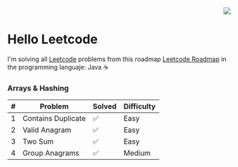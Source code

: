 <div align="right">
  <a><img src="https://img.shields.io/badge/Solved-9-%23ffc01e?style=%20for-the-badge&logoColor=%23ffffff&label=Solved&labelColor=%23282828&color=%23ffc01e"></a>
</div>

# Hello Leetcode

I'm solving all <a href="https://leetcode.com/">Leetcode</a> problems from this roadmap <a href="https://neetcode.io/roadmap">Leetcode Roadmap</a> in the programming languaje: Java ☕ 

### Arrays & Hashing
|  #  | Problem                        | Solved | Difficulty|
|----|---------------------------------|--------|-----------|
|  1  | <a src="https://github.com/xVrzBx/LeetCodeJavaSolutions/tree/main/ContainsDuplicate">Contains Duplicate</a>|    ✅   | Easy |
|  2  | <a src="https://github.com/xVrzBx/LeetCodeJavaSolutions/tree/main/ValidAnagram">Valid Anagram</a>|    ✅   | Easy | 
|  3  | <a src="https://github.com/xVrzBx/LeetCodeJavaSolutions/tree/main/TwoSum">Two Sum</a>| ✅ | Easy |
|  4  | <a src="https://github.com/xVrzBx/LeetCodeJavaSolutions/tree/main/GroupAnagrams">Group Anagrams</a>|✅ | Medium | 
